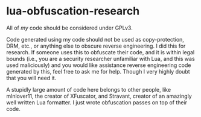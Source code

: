 # lua-obfuscation-research
All of _my_ code should be considered under GPLv3. 


Code generated using my code should not be used as copy-protection, DRM, etc., or anything else to obscure reverse engineering. I did this for research. If someone uses this to obfuscate their code, and it is within legal bounds (i.e., you are a security researcher unfamiliar with Lua, and this was used maliciously) and you would like assistance reverse engineering code generated by this, feel free to ask me for help. Though I very highly doubt that you will need it. 


A stupidly large amount of code here belongs to other people, like mlnlover11, the creator of XFuscator, and Stravant, creator of an amazingly well written Lua formatter. I just wrote obfuscation passes on top of their code. 
